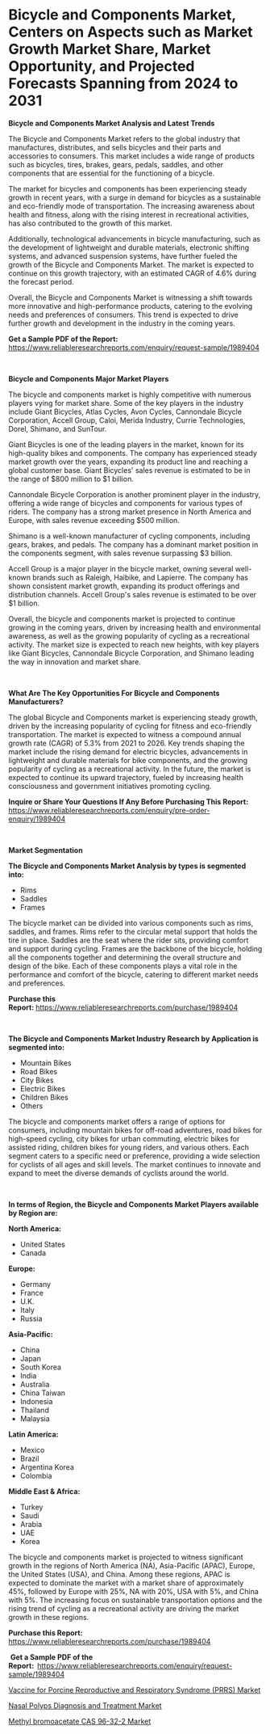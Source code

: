<p><h1>Bicycle and Components Market, Centers on Aspects such as Market Growth Market Share, Market Opportunity, and Projected Forecasts Spanning from 2024 to 2031</h1></p><p><strong>Bicycle and Components Market Analysis and Latest Trends</strong></p>
<p><p>The Bicycle and Components Market refers to the global industry that manufactures, distributes, and sells bicycles and their parts and accessories to consumers. This market includes a wide range of products such as bicycles, tires, brakes, gears, pedals, saddles, and other components that are essential for the functioning of a bicycle.</p><p>The market for bicycles and components has been experiencing steady growth in recent years, with a surge in demand for bicycles as a sustainable and eco-friendly mode of transportation. The increasing awareness about health and fitness, along with the rising interest in recreational activities, has also contributed to the growth of this market.</p><p>Additionally, technological advancements in bicycle manufacturing, such as the development of lightweight and durable materials, electronic shifting systems, and advanced suspension systems, have further fueled the growth of the Bicycle and Components Market. The market is expected to continue on this growth trajectory, with an estimated CAGR of 4.6% during the forecast period.</p><p>Overall, the Bicycle and Components Market is witnessing a shift towards more innovative and high-performance products, catering to the evolving needs and preferences of consumers. This trend is expected to drive further growth and development in the industry in the coming years.</p></p>
<p><strong>Get a Sample PDF of the Report:&nbsp;</strong> <a href="https://www.reliableresearchreports.com/enquiry/request-sample/1989404">https://www.reliableresearchreports.com/enquiry/request-sample/1989404</a></p>
<p>&nbsp;</p>
<p><strong>Bicycle and Components Major Market Players</strong></p>
<p><p>The bicycle and components market is highly competitive with numerous players vying for market share. Some of the key players in the industry include Giant Bicycles, Atlas Cycles, Avon Cycles, Cannondale Bicycle Corporation, Accell Group, Caloi, Merida Industry, Currie Technologies, Dorel, Shimano, and SunTour.</p><p>Giant Bicycles is one of the leading players in the market, known for its high-quality bikes and components. The company has experienced steady market growth over the years, expanding its product line and reaching a global customer base. Giant Bicycles' sales revenue is estimated to be in the range of $800 million to $1 billion.</p><p>Cannondale Bicycle Corporation is another prominent player in the industry, offering a wide range of bicycles and components for various types of riders. The company has a strong market presence in North America and Europe, with sales revenue exceeding $500 million.</p><p>Shimano is a well-known manufacturer of cycling components, including gears, brakes, and pedals. The company has a dominant market position in the components segment, with sales revenue surpassing $3 billion.</p><p>Accell Group is a major player in the bicycle market, owning several well-known brands such as Raleigh, Haibike, and Lapierre. The company has shown consistent market growth, expanding its product offerings and distribution channels. Accell Group's sales revenue is estimated to be over $1 billion.</p><p>Overall, the bicycle and components market is projected to continue growing in the coming years, driven by increasing health and environmental awareness, as well as the growing popularity of cycling as a recreational activity. The market size is expected to reach new heights, with key players like Giant Bicycles, Cannondale Bicycle Corporation, and Shimano leading the way in innovation and market share.</p></p>
<p>&nbsp;</p>
<p><strong>What Are The Key Opportunities For Bicycle and Components Manufacturers?</strong></p>
<p><p>The global Bicycle and Components market is experiencing steady growth, driven by the increasing popularity of cycling for fitness and eco-friendly transportation. The market is expected to witness a compound annual growth rate (CAGR) of 5.3% from 2021 to 2026. Key trends shaping the market include the rising demand for electric bicycles, advancements in lightweight and durable materials for bike components, and the growing popularity of cycling as a recreational activity. In the future, the market is expected to continue its upward trajectory, fueled by increasing health consciousness and government initiatives promoting cycling.</p></p>
<p><strong>Inquire or Share Your Questions If Any Before Purchasing This Report:</strong> <a href="https://www.reliableresearchreports.com/enquiry/pre-order-enquiry/1989404">https://www.reliableresearchreports.com/enquiry/pre-order-enquiry/1989404</a></p>
<p>&nbsp;</p>
<p><strong>Market Segmentation</strong></p>
<p><strong>The Bicycle and Components Market Analysis by types is segmented into:</strong></p>
<p><ul><li>Rims</li><li>Saddles</li><li>Frames</li></ul></p>
<p><p>The bicycle market can be divided into various components such as rims, saddles, and frames. Rims refer to the circular metal support that holds the tire in place. Saddles are the seat where the rider sits, providing comfort and support during cycling. Frames are the backbone of the bicycle, holding all the components together and determining the overall structure and design of the bike. Each of these components plays a vital role in the performance and comfort of the bicycle, catering to different market needs and preferences.</p></p>
<p><strong>Purchase this Report:&nbsp;</strong><a href="https://www.reliableresearchreports.com/purchase/1989404">https://www.reliableresearchreports.com/purchase/1989404</a></p>
<p>&nbsp;</p>
<p><strong>The Bicycle and Components Market Industry Research by Application is segmented into:</strong></p>
<p><ul><li>Mountain Bikes</li><li>Road Bikes</li><li>City Bikes</li><li>Electric Bikes</li><li>Children Bikes</li><li>Others</li></ul></p>
<p><p>The bicycle and components market offers a range of options for consumers, including mountain bikes for off-road adventures, road bikes for high-speed cycling, city bikes for urban commuting, electric bikes for assisted riding, children bikes for young riders, and various others. Each segment caters to a specific need or preference, providing a wide selection for cyclists of all ages and skill levels. The market continues to innovate and expand to meet the diverse demands of cyclists around the world.</p></p>
<p>&nbsp;</p>
<p><strong>In terms of Region, the Bicycle and Components Market Players available by Region are:</strong></p>
<p>
    <p> <strong> North America: </strong>
        <ul>
            <li>United States</li>
            <li>Canada</li>
        </ul>
        </p> 
    <p> <strong> Europe: </strong>
        <ul>
            <li>Germany</li>
            <li>France</li>
            <li>U.K.</li>
            <li>Italy</li>
            <li>Russia</li>
        </ul>
        </p> 
    <p> <strong> Asia-Pacific: </strong>
        <ul>
            <li>China</li>
            <li>Japan</li>
            <li>South Korea</li>
            <li>India</li>
            <li>Australia</li>
            <li>China Taiwan</li>
            <li>Indonesia</li>
            <li>Thailand</li>
            <li>Malaysia</li>
        </ul>
        </p> 
    <p> <strong> Latin America: </strong>
        <ul>
            <li>Mexico</li>
            <li>Brazil</li>
            <li>Argentina Korea</li>
            <li>Colombia</li>
        </ul>
        </p> 
    <p> <strong> Middle East & Africa: </strong>
        <ul>
            <li>Turkey</li>
            <li>Saudi</li>
            <li>Arabia</li>
            <li>UAE</li>
            <li>Korea</li>
        </ul>
    </p>
    </p>
<p><p>The bicycle and components market is projected to witness significant growth in the regions of North America (NA), Asia-Pacific (APAC), Europe, the United States (USA), and China. Among these regions, APAC is expected to dominate the market with a market share of approximately 45%, followed by Europe with 25%, NA with 20%, USA with 5%, and China with 5%. The increasing focus on sustainable transportation options and the rising trend of cycling as a recreational activity are driving the market growth in these regions.</p></p>
<p><strong>Purchase this Report: </strong><a href="https://www.reliableresearchreports.com/purchase/1989404">https://www.reliableresearchreports.com/purchase/1989404</a></p>
<p>&nbsp;<strong>Get a Sample PDF of the Report:&nbsp;&nbsp;</strong><a href="https://www.reliableresearchreports.com/enquiry/request-sample/1989404">https://www.reliableresearchreports.com/enquiry/request-sample/1989404</a></p>
<p><strong></strong></p>
<p><p><a href="https://view.publitas.com/reportprime-1/vaccine-for-porcine-reproductive-and-respiratory-syndrome-prrs-market-with-the-goal-of-estimating-the-market-size-and-future-growth-potential-of-various-market-segments-based-on-component-applications-end-user-and-region/">Vaccine for Porcine Reproductive and Respiratory Syndrome (PRRS) Market</a></p><p><a href="https://view.publitas.com/reportprime-1/nasal-polyps-diagnosis-and-treatment-market-provides-detailed-segmentation-of-this-market-based-on-type-application-and-region-and-forecast-for-the-period-from-2023-2030/">Nasal Polyps Diagnosis and Treatment Market</a></p><p><a href="https://view.publitas.com/reportprime-1/methyl-bromoacetate-cas-96-32-2-market-size-market-share-and-global-market-analysis-report-2023-2030/">Methyl bromoacetate CAS 96-32-2 Market</a></p></p>
